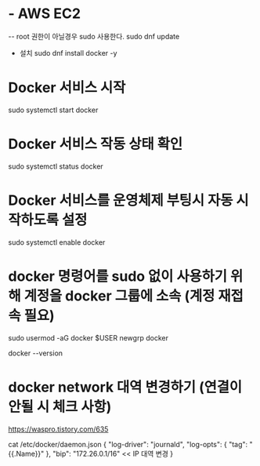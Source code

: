 # - AWS EC2
-- root 권한이 아닐경우 sudo 사용한다.
sudo dnf update
- 설치
sudo dnf install docker -y

# Docker 서비스 시작
sudo systemctl start docker

# Docker 서비스 작동 상태 확인
sudo systemctl status docker

# Docker 서비스를 운영체제 부팅시 자동 시작하도록 설정
sudo systemctl enable docker

# docker 명령어를 sudo 없이 사용하기 위해 계정을 docker 그룹에 소속 (계정 재접속 필요)
sudo usermod -aG docker $USER
newgrp docker

docker --version

# docker network 대역 변경하기 (연결이 안될 시 체크 사항)
https://waspro.tistory.com/635

cat /etc/docker/daemon.json
{
"log-driver": "journald",
"log-opts": {
"tag": "{{.Name}}"
},
"bip": "172.26.0.1/16" << IP 대역 변경
}
